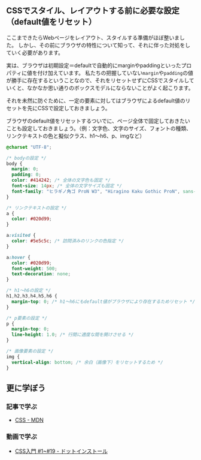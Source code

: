 ## CSSでスタイル、レイアウトする前に必要な設定（default値をリセット）

ここまできたらWebページをレイアウト、スタイルする準備がほぼ整いました。
しかし、その前にブラウザの特性について知って、それに伴った対処をしていく必要があります。

実は、ブラウザは初期設定＝defaultで自動的にmarginやpaddingといったプロパティに値を付け加えています。
私たちの把握していない`margin`や`padding`の値が勝手に存在するということなので、それをリセットせずにCSSでスタイルしていくと、なかなか思い通りのボックスモデルにならないことがよく起こります。

それを未然に防ぐために、一定の要素に対してはブラウザによるdefault値のリセットを先にCSSで設定しておきましょう。

ブラウザのdefault値をリセットするついでに、ページ全体で固定しておきたいことも設定しておきましょう。（例：文字色、文字のサイズ、フォントの種類、リンクテキストの色と擬似クラス、h1〜h6、p、imgなど）

```css
@charset "UTF-8";

/* bodyの設定 */
body {
  margin: 0;
  padding: 0;
  color: #414242; /* 全体の文字色も固定 */
  font-size: 14px; /* 全体の文字サイズも固定 */
  font-family: "ヒラギノ角ゴ ProN W3", "Hiragino Kaku Gothic ProN", sans-serif; /* フォントの種類も固定 */
}

/* リンクテキストの設定 */
a {
  color: #020d99;
}

a:visited {
  color: #5e5c5c; /* 訪問済みのリンクの色指定 */
}

a:hover {
  color: #020d99;
  font-weight: 500;
  text-decoration: none;
}

/* h1〜h6の設定 */
h1,h2,h3,h4,h5,h6 {
  margin-top: 0; /* h1〜h6にもdefault値がブラウザにより存在するためリセット */
}

/* p要素の設定 */
p {
  margin-top: 0;
  line-height: 1.0; /* 行間に適度な間を開けさせる */
}

/* 画像要素の設定 */
img {
  vertical-align: bottom; /* 余白（画像下）をリセットするため */
}
```

## 更に学ぼう

### 記事で学ぶ

- [CSS - MDN](https://developer.mozilla.org/ja/docs/Learn/CSS)

### 動画で学ぶ

- [CSS入門 #1~#19 - ドットインストール](https://dotinstall.com/lessons/basic_css_v3)
